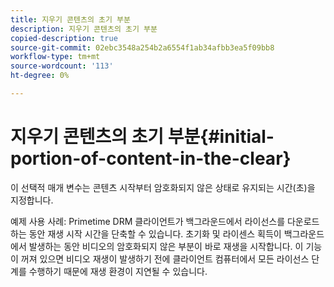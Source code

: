```yaml
---
title: 지우기 콘텐츠의 초기 부분
description: 지우기 콘텐츠의 초기 부분
copied-description: true
source-git-commit: 02ebc3548a254b2a6554f1ab34afbb3ea5f09bb8
workflow-type: tm+mt
source-wordcount: '113'
ht-degree: 0%

---
```


# 지우기 콘텐츠의 초기 부분{#initial-portion-of-content-in-the-clear}

이 선택적 매개 변수는 콘텐츠 시작부터 암호화되지 않은 상태로 유지되는 시간(초)을 지정합니다.

예제 사용 사례: Primetime DRM 클라이언트가 백그라운드에서 라이선스를 다운로드하는 동안 재생 시작 시간을 단축할 수 있습니다. 초기화 및 라이센스 획득이 백그라운드에서 발생하는 동안 비디오의 암호화되지 않은 부분이 바로 재생을 시작합니다. 이 기능이 꺼져 있으면 비디오 재생이 발생하기 전에 클라이언트 컴퓨터에서 모든 라이선스 단계를 수행하기 때문에 재생 환경이 지연될 수 있습니다.
